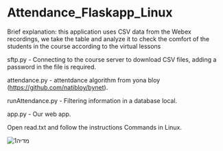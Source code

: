 # Attendance_Flaskapp_Linux

Brief explanation: this application uses CSV data from the Webex recordings, we take the table and analyze it to check the comfort of the students in the course according to the virtual lessons

sftp.py - Connecting to the course server to download CSV files, adding a password in the file is required.

attendance.py - attentdance algorithm from yona bloy (https://github.com/natibloy/bynet).

runAttendance.py - Filtering information in a database local.

app.py - Our web app.

Open read.txt and follow the instructions Commands in Linux.

![מדיה1](https://user-images.githubusercontent.com/58885455/192309905-2aaec366-06ca-4652-bf2d-b22c7910777d.gif)
